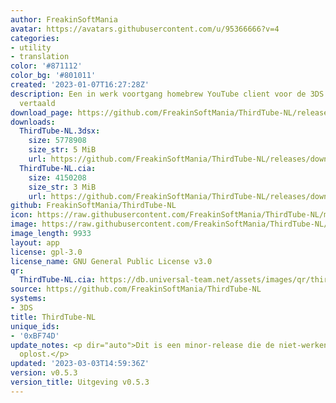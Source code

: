 ```yaml
---
author: FreakinSoftMania
avatar: https://avatars.githubusercontent.com/u/95366666?v=4
categories:
- utility
- translation
color: '#871112'
color_bg: '#801011'
created: '2023-01-07T16:27:28Z'
description: Een in werk voortgang homebrew YouTube client voor de 3DS in het Nederlands
  vertaald
download_page: https://github.com/FreakinSoftMania/ThirdTube-NL/releases
downloads:
  ThirdTube-NL.3dsx:
    size: 5778908
    size_str: 5 MiB
    url: https://github.com/FreakinSoftMania/ThirdTube-NL/releases/download/v0.5.3/ThirdTube-NL.3dsx
  ThirdTube-NL.cia:
    size: 4150208
    size_str: 3 MiB
    url: https://github.com/FreakinSoftMania/ThirdTube-NL/releases/download/v0.5.3/ThirdTube-NL.cia
github: FreakinSoftMania/ThirdTube-NL
icon: https://raw.githubusercontent.com/FreakinSoftMania/ThirdTube-NL/main/resource/icon.png
image: https://raw.githubusercontent.com/FreakinSoftMania/ThirdTube-NL/main/resource/banner.png
image_length: 9933
layout: app
license: gpl-3.0
license_name: GNU General Public License v3.0
qr:
  ThirdTube-NL.cia: https://db.universal-team.net/assets/images/qr/thirdtube-nl-cia.png
source: https://github.com/FreakinSoftMania/ThirdTube-NL
systems:
- 3DS
title: ThirdTube-NL
unique_ids:
- '0xBF74D'
update_notes: <p dir="auto">Dit is een minor-release die de niet-werkende videoweergave
  oplost.</p>
updated: '2023-03-03T14:59:36Z'
version: v0.5.3
version_title: Uitgeving v0.5.3
---
```

